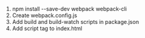 1. npm install --save-dev webpack webpack-cli
2. Create webpack.config.js
3. Add build and build-watch scripts in package.json
4. Add script tag to index.html
